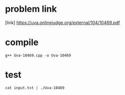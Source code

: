 # problem link
[link] https://uva.onlinejudge.org/external/104/10469.pdf

# compile
```
g++ Uva-10469.cpp -o Uva-10469
```

# test
```
cat input.txt | ./Uva-10469
```
